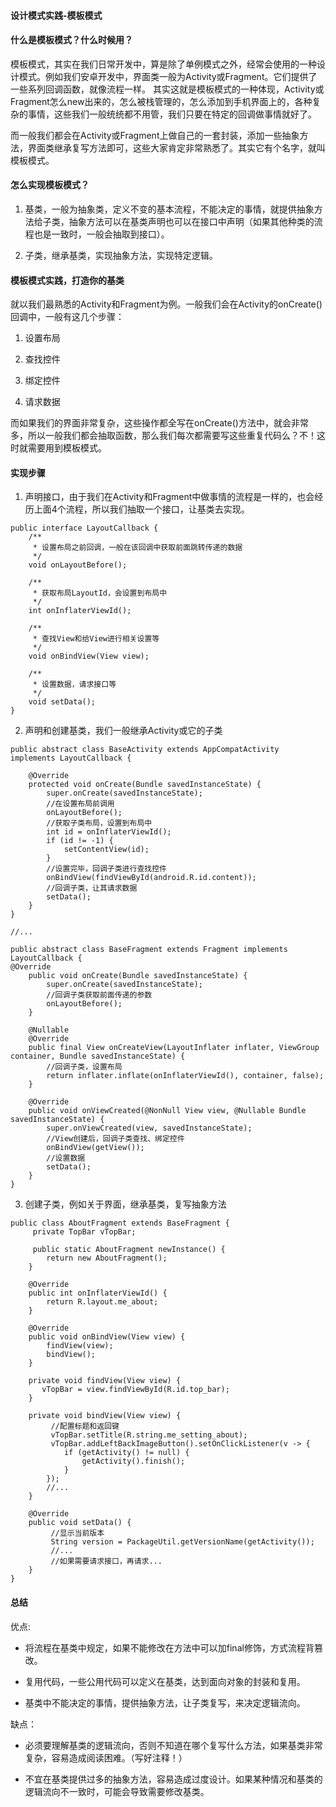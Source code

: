 #### 设计模式实践-模板模式

#### 什么是模板模式？什么时候用？

模板模式，其实在我们日常开发中，算是除了单例模式之外，经常会使用的一种设计模式。例如我们安卓开发中，界面类一般为Activity或Fragment。它们提供了一些系列回调函数，就像流程一样。
其实这就是模板模式的一种体现，Activity或Fragment怎么new出来的，怎么被栈管理的，怎么添加到手机界面上的，各种复杂的事情，这些我们一般统统都不用管，我们只要在特定的回调做事情就好了。

而一般我们都会在Activity或Fragment上做自己的一套封装，添加一些抽象方法，界面类继承复写方法即可，这些大家肯定非常熟悉了。其实它有个名字，就叫模板模式。

#### 怎么实现模板模式？

1. 基类，一般为抽象类，定义不变的基本流程，不能决定的事情，就提供抽象方法给子类，抽象方法可以在基类声明也可以在接口中声明（如果其他种类的流程也是一致时，一般会抽取到接口）。

2. 子类，继承基类，实现抽象方法，实现特定逻辑。

#### 模板模式实践，打造你的基类

就以我们最熟悉的Activity和Fragment为例。一般我们会在Activity的onCreate()回调中，一般有这几个步骤：

1. 设置布局

2. 查找控件

3. 绑定控件

4. 请求数据

而如果我们的界面非常复杂，这些操作都全写在onCreate()方法中，就会非常多，所以一般我们都会抽取函数，那么我们每次都需要写这些重复代码么？不！这时就需要用到模板模式。

#### 实现步骤

1. 声明接口，由于我们在Activity和Fragment中做事情的流程是一样的，也会经历上面4个流程，所以我们抽取一个接口，让基类去实现。

```
public interface LayoutCallback {
    /**
     * 设置布局之前回调，一般在该回调中获取前面跳转传递的数据
     */
    void onLayoutBefore();

    /**
     * 获取布局LayoutId，会设置到布局中
     */
    int onInflaterViewId();

    /**
     * 查找View和给View进行相关设置等
     */
    void onBindView(View view);

    /**
     * 设置数据，请求接口等
     */
    void setData();
}
```

2. 声明和创建基类，我们一般继承Activity或它的子类

```
public abstract class BaseActivity extends AppCompatActivity implements LayoutCallback {

	@Override
    protected void onCreate(Bundle savedInstanceState) {
        super.onCreate(savedInstanceState);
        //在设置布局前调用
        onLayoutBefore();
        //获取子类布局，设置到布局中
        int id = onInflaterViewId();
        if (id != -1) {
            setContentView(id);
        }
        //设置完毕，回调子类进行查找控件
        onBindView(findViewById(android.R.id.content));
        //回调子类，让其请求数据
        setData();
    }
}

//...
```

```
public abstract class BaseFragment extends Fragment implements LayoutCallback {
@Override
    public void onCreate(Bundle savedInstanceState) {
        super.onCreate(savedInstanceState);
        //回调子类获取前面传递的参数
        onLayoutBefore();
    }
    
    @Nullable
    @Override
    public final View onCreateView(LayoutInflater inflater, ViewGroup container, Bundle savedInstanceState) {
        //回调子类，设置布局
        return inflater.inflate(onInflaterViewId(), container, false);
    }
    
    @Override
    public void onViewCreated(@NonNull View view, @Nullable Bundle savedInstanceState) {
        super.onViewCreated(view, savedInstanceState);
        //View创建后，回调子类查找、绑定控件
        onBindView(getView());
        //设置数据
        setData();
    }
}
```

3. 创建子类，例如关于界面，继承基类，复写抽象方法

```
public class AboutFragment extends BaseFragment {
	 private TopBar vTopBar;

	 public static AboutFragment newInstance() {
        return new AboutFragment();
    }

    @Override
    public int onInflaterViewId() {
        return R.layout.me_about;
    }
    
    @Override
    public void onBindView(View view) {
        findView(view);
        bindView();
    }
    
    private void findView(View view) {
       vTopBar = view.findViewById(R.id.top_bar);
    }
    
    private void bindView(View view) {
    	 //配置标题和返回键
    	 vTopBar.setTitle(R.string.me_setting_about);
    	 vTopBar.addLeftBackImageButton().setOnClickListener(v -> {
            if (getActivity() != null) {
                getActivity().finish();
            }
        });
        //...
    }
    
    @Override
    public void setData() {
    	 //显示当前版本
    	 String version = PackageUtil.getVersionName(getActivity());
    	 //...
    	 //如果需要请求接口，再请求...
    }
}
```

#### 总结

优点:

- 将流程在基类中规定，如果不能修改在方法中可以加final修饰，方式流程背篡改。

- 复用代码，一些公用代码可以定义在基类，达到面向对象的封装和复用。

- 基类中不能决定的事情，提供抽象方法，让子类复写，来决定逻辑流向。

缺点：

- 必须要理解基类的逻辑流向，否则不知道在哪个复写什么方法，如果基类非常复杂，容易造成阅读困难。（写好注释！）

- 不宜在基类提供过多的抽象方法，容易造成过度设计。如果某种情况和基类的逻辑流向不一致时，可能会导致需要修改基类。